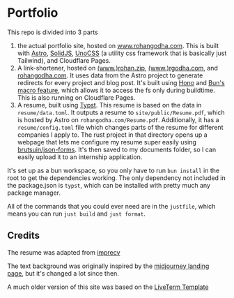 # Portfolio

This repo is divided into 3 parts
1. the actual portfolio site, hosted on www.rohangodha.com. This is built with [Astro](docs.astro.build), [SolidJS](solidjs.com), [UnoCSS](unocss.dev) (a utility css framework that is basically just Tailwind), and Cloudflare Pages.
2. A link-shortener, hosted on [(www.)rohan.zip](https://rohan.zip), [(www.)rgodha.com](https://rgodha.com), and [rohangodha.com](https://rohangodha.com). It uses data from the Astro project to generate redirects for every project and blog post. It's built using [Hono](hono.dev) and [Bun's macro feature](https://bun.sh/docs/bundler/macros), which allows it to access the fs only during buildtime. This is also running on Cloudflare Pages.
3. A resume, built using [Typst](https://typst.app/). This resume is based on the data in `resume/data.toml`. It outputs a resume to `site/public/Resume.pdf`, which is hosted by Astro on `rohangodha.com/Resume.pdf`. Additionally, it has a `resume/config.toml` file which changes parts of the resume for different companies I apply to. The rust project in that directory opens up a webpage that lets me configure my resume super easily using [brutsuin/json-forms](https://github.com/brutusin/json-forms). It's then saved to my documents folder, so I can easily upload it to an internship application.

It's set up as a bun workspace, so you only have to run `bun install` in the root to get the dependencies working. The only dependency not included in the package.json is `typst`, which can be installed with pretty much any package manager.

All of the commands that you could ever need are in the `justfile`, which means you can run `just build` and `just format`.

## Credits
The resume was adapted from [imprecv](https://github.com/jskherman/imprecv/blob/main/LICENSE)

The text background was originally inspired by the [midjourney landing page](midjourney.com), but it's changed a lot since then.

A much older version of this site was based on the [LiveTerm Template](https://github.com/Cveinnt/LiveTerm)
